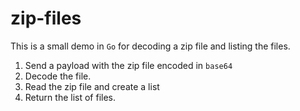 # zip-files

This is a small demo in `Go` for decoding a zip file and listing the files.

1. Send a payload with the zip file encoded in `base64`
2. Decode the file.
3. Read the zip file and create a list
4. Return the list of files.

